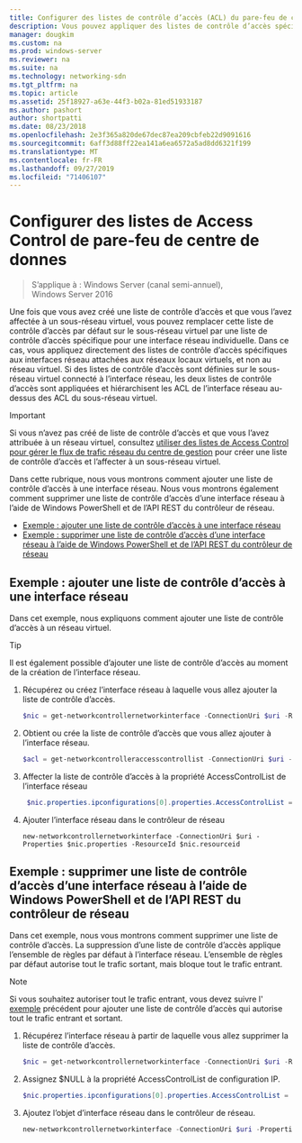 ```yaml
---
title: Configurer des listes de contrôle d’accès (ACL) du pare-feu de centre de données
description: Vous pouvez appliquer des listes de contrôle d’accès spécifiques à des interfaces réseau.  Si les listes de contrôle d’accès sont également définies sur le sous-réseau virtuel auquel l’interface réseau est connectée, les deux listes de contrôle d’accès sont appliquées, mais les ACL de l’interface réseau sont hiérarchisées au-dessus des ACL du sous-réseau virtuel.
manager: dougkim
ms.custom: na
ms.prod: windows-server
ms.reviewer: na
ms.suite: na
ms.technology: networking-sdn
ms.tgt_pltfrm: na
ms.topic: article
ms.assetid: 25f18927-a63e-44f3-b02a-81ed51933187
ms.author: pashort
author: shortpatti
ms.date: 08/23/2018
ms.openlocfilehash: 2e3f365a820de67dec87ea209cbfeb22d9091616
ms.sourcegitcommit: 6aff3d88ff22ea141a6ea6572a5ad8dd6321f199
ms.translationtype: MT
ms.contentlocale: fr-FR
ms.lasthandoff: 09/27/2019
ms.locfileid: "71406107"
---
```

# <a name="configure-datacenter-firewall-access-control-lists-acls"></a>Configurer des listes de Access Control de pare-feu de centre de donnes

>S’applique à : Windows Server (canal semi-annuel), Windows Server 2016

Une fois que vous avez créé une liste de contrôle d’accès et que vous l’avez affectée à un sous-réseau virtuel, vous pouvez remplacer cette liste de contrôle d’accès par défaut sur le sous-réseau virtuel par une liste de contrôle d’accès spécifique pour une interface réseau individuelle.  Dans ce cas, vous appliquez directement des listes de contrôle d’accès spécifiques aux interfaces réseau attachées aux réseaux locaux virtuels, et non au réseau virtuel. Si des listes de contrôle d’accès sont définies sur le sous-réseau virtuel connecté à l’interface réseau, les deux listes de contrôle d’accès sont appliquées et hiérarchisent les ACL de l’interface réseau au-dessus des ACL du sous-réseau virtuel.

>[!IMPORTANT]
>Si vous n’avez pas créé de liste de contrôle d’accès et que vous l’avez attribuée à un réseau virtuel, consultez [utiliser des listes de Access Control pour gérer le flux de trafic réseau du centre de gestion](Use-Access-Control-Lists--ACLs--to-Manage-Datacenter-Network-Traffic-Flow.md) pour créer une liste de contrôle d’accès et l’affecter à un sous-réseau virtuel.  

Dans cette rubrique, nous vous montrons comment ajouter une liste de contrôle d’accès à une interface réseau. Nous vous montrons également comment supprimer une liste de contrôle d’accès d’une interface réseau à l’aide de Windows PowerShell et de l’API REST du contrôleur de réseau.

- [Exemple : ajouter une liste de contrôle d’accès à une interface réseau](#example-add-an-acl-to-a-network-interface)
- [Exemple : supprimer une liste de contrôle d’accès d’une interface réseau à l’aide de Windows PowerShell et de l’API REST du contrôleur de réseau](#example-remove-an-acl-from-a-network-interface-by-using-windows-powershell-and-the-network-controller-rest-api)


## <a name="example-add-an-acl-to-a-network-interface"></a>Exemple : ajouter une liste de contrôle d’accès à une interface réseau
Dans cet exemple, nous expliquons comment ajouter une liste de contrôle d’accès à un réseau virtuel. 

>[!TIP]
>Il est également possible d’ajouter une liste de contrôle d’accès au moment de la création de l’interface réseau.

1. Récupérez ou créez l’interface réseau à laquelle vous allez ajouter la liste de contrôle d’accès.
 
   ```PowerShell
   $nic = get-networkcontrollernetworkinterface -ConnectionUri $uri -ResourceId "MyVM_Ethernet1"
   ```
 
2. Obtient ou crée la liste de contrôle d’accès que vous allez ajouter à l’interface réseau.
 
   ```PowerShell
   $acl = get-networkcontrolleraccesscontrollist -ConnectionUri $uri -resourceid "AllowAllACL"
   ```
 
3. Affecter la liste de contrôle d’accès à la propriété AccessControlList de l’interface réseau
 
   ```PowerShell
    $nic.properties.ipconfigurations[0].properties.AccessControlList = $acl
   ```
 
4. Ajouter l’interface réseau dans le contrôleur de réseau
 
   ```
   new-networkcontrollernetworkinterface -ConnectionUri $uri -Properties $nic.properties -ResourceId $nic.resourceid
   ```
 
## <a name="example-remove-an-acl-from-a-network-interface-by-using-windows-powershell-and-the-network-controller-rest-api"></a>Exemple : supprimer une liste de contrôle d’accès d’une interface réseau à l’aide de Windows PowerShell et de l’API REST du contrôleur de réseau
Dans cet exemple, nous vous montrons comment supprimer une liste de contrôle d’accès. La suppression d’une liste de contrôle d’accès applique l’ensemble de règles par défaut à l’interface réseau. L’ensemble de règles par défaut autorise tout le trafic sortant, mais bloque tout le trafic entrant.

>[!NOTE]
>Si vous souhaitez autoriser tout le trafic entrant, vous devez suivre l' [exemple](#example-add-an-acl-to-a-network-interface) précédent pour ajouter une liste de contrôle d’accès qui autorise tout le trafic entrant et sortant.


1. Récupérez l’interface réseau à partir de laquelle vous allez supprimer la liste de contrôle d’accès.<br>
   ```PowerShell
   $nic = get-networkcontrollernetworkinterface -ConnectionUri $uri -ResourceId "MyVM_Ethernet1"
   ```
 
2. Assignez $NULL à la propriété AccessControlList de configuration IP.<br>
   ```PowerShell
   $nic.properties.ipconfigurations[0].properties.AccessControlList = $null
   ```
 
3. Ajoutez l’objet d’interface réseau dans le contrôleur de réseau.<br>
   ```PowerShell
   new-networkcontrollernetworkinterface -ConnectionUri $uri -Properties $nic.properties -ResourceId $nic.resourceid
   ```
